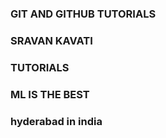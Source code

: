 ### GIT AND GITHUB TUTORIALS

### SRAVAN KAVATI

### TUTORIALS

### ML IS THE BEST
### hyderabad in india
